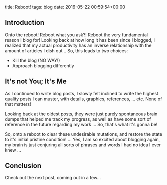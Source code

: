 title: Reboot!
tags: blog
date: 2016-05-22 00:59:54+00:00

## Introduction

Onto the reboot! Reboot what you ask?! Reboot the very fundamental reason I blog for! Looking back at how long it has been since I blogged, I realized that my actual productivity has an inverse relationship with the amount of articles I dish out .. So, this leads to two choices:

+ Kill the blog (NO WAY!)
+ Approach blogging differently

## It's not You; It's Me

As I continued to write blog posts, I slowly felt inclined to write the highest quality posts I can muster, with details, graphics, references, ... etc. None of that matters!

Looking back at the oldest posts, they were just purely spontaneous brain dumps that helped me track my progress, as well as have some sort of reference in the future regarding my work ... So, that's what it's gonna be!

So, onto a reboot to clear these undesirable mutations, and restore the state to it's initial pristine condition! ... Yes, I am so excited about blogging again, my brain is just conjuring all sorts of phrases and words I had no idea I ever knew ...

## Conclusion

Check out the next post, coming out in a few...
